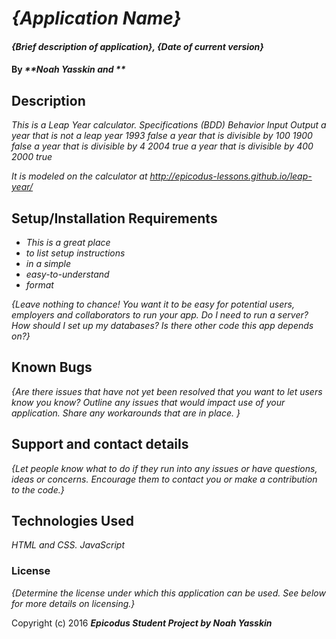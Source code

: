 # _{Application Name}_

#### _{Brief description of application}, {Date of current version}_

#### By _**Noah Yasskin and **_

## Description

_This is a Leap Year calculator._
_Specifications (BDD)_
_Behavior                          Input Output_
_a year that is not a leap year     1993  false_
_a year that is divisible by 100    1900  false_
_a year that is divisible by 4      2004  true_
_a year that is divisible by 400    2000  true_ 

_It is modeled on the calculator at http://epicodus-lessons.github.io/leap-year/_

## Setup/Installation Requirements

* _This is a great place_
* _to list setup instructions_
* _in a simple_
* _easy-to-understand_
* _format_

_{Leave nothing to chance! You want it to be easy for potential users, employers and collaborators to run your app. Do I need to run a server? How should I set up my databases? Is there other code this app depends on?}_

## Known Bugs

_{Are there issues that have not yet been resolved that you want to let users know you know?  Outline any issues that would impact use of your application.  Share any workarounds that are in place. }_

## Support and contact details

_{Let people know what to do if they run into any issues or have questions, ideas or concerns.  Encourage them to contact you or make a contribution to the code.}_

## Technologies Used

_HTML and CSS._
_JavaScript_

### License

*{Determine the license under which this application can be used.  See below for more details on licensing.}*

Copyright (c) 2016 **_Epicodus Student Project by Noah Yasskin_**

